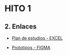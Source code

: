 <h1>HITO 1</h1>
<h2>2. Enlaces </h2>

- [Plan de estudios - EXCEL](https://docs.google.com/spreadsheets/d/1PQVYe_IMalaTHCSCpnTn0BBeXICmn-WYNZWs98T5EnA/edit?usp=sharing)

- [Prototipos - FIGMA](https://www.figma.com/proto/rmlAaBpZI59t4OqP7fk4Ct/Prototipos-Hito-1?type=design&node-id=1-5&t=ZitRN8Y4nhsHecIv-1&scaling=min-zoom&page-id=0%3A1&starting-point-node-id=1%3A5)

